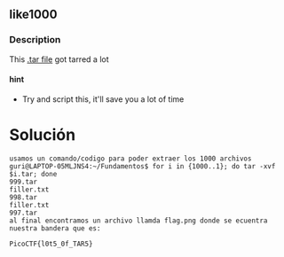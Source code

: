 ## like1000
### Description

This [.tar file](https://jupiter.challenges.picoctf.org/static/52084b5ad360b25f9af83933114324e0/1000.tar) got tarred a lot

#### hint
- Try and script this, it'll save you a lot of time


# Solución 

```
usamos un comando/codigo para poder extraer los 1000 archivos
guri@LAPTOP-05MLJNS4:~/Fundamentos$ for i in {1000..1}; do tar -xvf $i.tar; done
999.tar
filler.txt
998.tar
filler.txt
997.tar
al final encontramos un archivo llamda flag.png donde se ecuentra nuestra bandera que es:

PicoCTF{l0t5_0f_TAR5}
```

